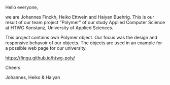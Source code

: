 Hello everyone,

we are Johannes Finckh, Heiko Ettwein and Haiyan Buehrig.
This is our result of our team project "Polymer" of our study Applied Computer Science at HTWG Konstanz, University of Applied Sciences.

This project contains own Polymer object.
Our focus was the design and responsive behavoir of our objects.
The objects are used in an example for a possible web page for our university.

https://fingu.github.io/htwg-poly/

Cheers

Johannes, Heiko & Haiyan
